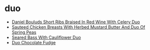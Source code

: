# duo

 * [Daniel Bouluds Short Ribs Braised In Red Wine With Celery Duo](../../index/d/daniel-bouluds-short-ribs-braised-in-red-wine-with-celery-duo-106671.json)
 * [Sauteed Chicken Breasts With Herbed Mustard Butter And Duo Of Spring Peas](../../index/s/sauteed-chicken-breasts-with-herbed-mustard-butter-and-duo-of-spring-peas-109395.json)
 * [Seared Bass With Cauliflower Duo](../../index/s/seared-bass-with-cauliflower-duo-243529.json)
 * [Duo Chocolate Fudge](../../index/d/duo-chocolate-fudge.json)
